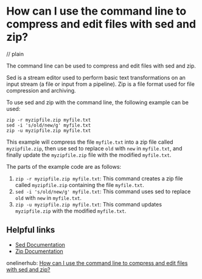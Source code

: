# How can I use the command line to compress and edit files with sed and zip?
// plain

The command line can be used to compress and edit files with sed and zip.

Sed is a stream editor used to perform basic text transformations on an input stream (a file or input from a pipeline). Zip is a file format used for file compression and archiving.

To use sed and zip with the command line, the following example can be used:

```
zip -r myzipfile.zip myfile.txt
sed -i 's/old/new/g' myfile.txt
zip -u myzipfile.zip myfile.txt
```

This example will compress the file `myfile.txt` into a zip file called `myzipfile.zip`, then use sed to replace `old` with `new` in `myfile.txt`, and finally update the `myzipfile.zip` file with the modified `myfile.txt`.

The parts of the example code are as follows:

1. `zip -r myzipfile.zip myfile.txt`: This command creates a zip file called `myzipfile.zip` containing the file `myfile.txt`.
2. `sed -i 's/old/new/g' myfile.txt`: This command uses sed to replace `old` with `new` in `myfile.txt`.
3. `zip -u myzipfile.zip myfile.txt`: This command updates `myzipfile.zip` with the modified `myfile.txt`.

## Helpful links

- [Sed Documentation](https://www.gnu.org/software/sed/manual/sed.html)
- [Zip Documentation](https://linux.die.net/man/1/zip)

onelinerhub: [How can I use the command line to compress and edit files with sed and zip?](https://onelinerhub.com/cli-sed/how-can-i-use-the-command-line-to-compress-and-edit-files-with-sed-and-zip)